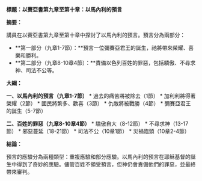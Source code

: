 **標題：以賽亞書第九章至第十章：以馬內利的預言**

**摘要：**

講員在以賽亞書第九章至第十章中探討了以馬內利的預言。預言分為兩部分：

* **第一部分（九章1-7節）：**預言一位彌賽亞君王的誕生，祂將帶來榮耀、喜樂和勝利。
* **第二部分（九章8-10章4節）：**責備以色列百姓的罪惡，包括驕傲、不尋求神、司法不公等。

**大綱：**

**一、以馬內利的預言（九章1-7節）**
    * 過去的痛苦將被除去（1節）
    * 加利利將得著榮耀（2節）
    * 國民將繁多、歡喜（3節）
    * 仇敵將被戰勝（4節）
    * 彌賽亞君王的誕生（5-7節）

**二、百姓的罪惡（九章8-10章4節）**
    * 驕傲自大（8-12節）
    * 不尋求神（13-17節）
    * 邪惡蔓延（18-21節）
    * 司法不公（10章1節）
    * 災禍臨頭（10章2-4節）

**結論：**

預言的應驗分為兩種類型：重複應驗和部分應驗。以馬內利的預言在耶穌基督的誕生中得到了奇妙的應驗。儘管百姓不領受預言，但神仍會責備他們的罪惡，並最終帶來審判。